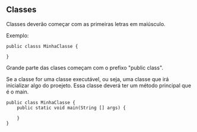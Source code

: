 ## Classes

Classes deverão começar com as primeiras letras em maiúsculo.

Exemplo:

```
public classs MinhaClasse {

}
```
Grande parte das clases começam com o prefixo "public class".

Se a classe for uma classe executável, ou seja, uma classe que irá inicializar algo do proejeto. Essa classe deverá ter um método principal que é o main.

```
public class MinhaClasse {
    public static void main(String [] args) {
        
    }
}
```